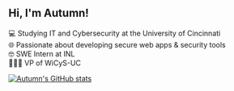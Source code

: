 ## Hi, I'm Autumn!

💻 Studying IT and Cybersecurity at the University of Cincinnati<br/>
🌐 Passionate about developing secure web apps & security tools<br/>
🤓 SWE Intern at INL<br/>
👩🏼‍💻 VP of WiCyS-UC<br/>

[![Autumn's GitHub stats](https://github-readme-stats.vercel.app/api?username=AutumnCombs&show_icons=true&theme=tokyonight)](https://github.com/AutumnCombs/github-readme-stats)

<!--
**AutumnCombs/AutumnCombs** is a ✨ _special_ ✨ repository because its `README.md` (this file) appears on your GitHub profile.
-->
